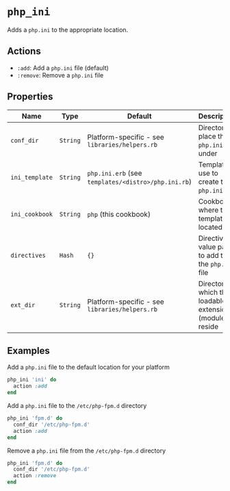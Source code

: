 # `php_ini`

Adds a `php.ini` to the appropriate location.

## Actions

- `:add`: Add a `php.ini` file (default)
- `:remove`: Remove a `php.ini` file

## Properties

| Name                | Type             | Default                                               | Description                                                 |
| ------------------- | ---------------- | ----------------------------------------------------- | ----------------------------------------------------------- |
| `conf_dir`          | `String`         | Platform-specific - see `libraries/helpers.rb`        | Directory to place the `php.ini` file under                 |
| `ini_template`      | `String`         | `php.ini.erb` (see `templates/<distro>/php.ini.rb`)   | Template to use to create the `php.ini` file                |
| `ini_cookbook`      | `String`         | `php` (this cookbook)                                 | Cookbook where the template is located                      |
| `directives`        | `Hash`           | `{}`                                                  | Directive-value pairs to add to the `php.ini` file          |
| `ext_dir`           | `String`         | Platform-specific - see `libraries/helpers.rb`        | Directory in which the loadable extensions (modules) reside |

## Examples

Add a `php.ini` file to the default location for your platform

```ruby
php_ini 'ini' do
  action :add
end
```

Add a `php.ini` file to the `/etc/php-fpm.d` directory

```ruby
php_ini 'fpm.d' do
  conf_dir '/etc/php-fpm.d'
  action :add
end
```

Remove a `php.ini` file from the `/etc/php-fpm.d` directory

```ruby
php_ini 'fpm.d' do
  conf_dir '/etc/php-fpm.d'
  action :remove
end
```
